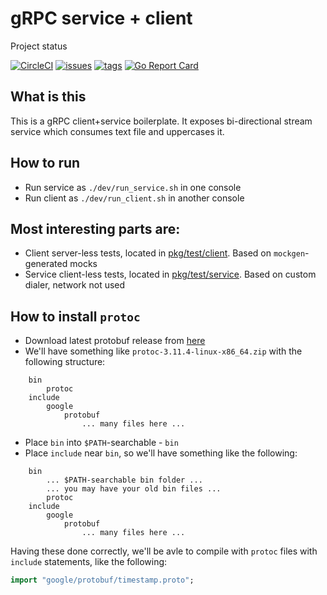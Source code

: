# gRPC service + client

Project status


[![CircleCI](https://circleci.com/gh/sunsingerus/mservice.svg?style=svg)](https://circleci.com/gh/sunsingerus/mservice)
[![issues](https://img.shields.io/github/issues/sunsingerus/mservice.svg)](https://github.com/sunsingerus/mservice/issues)
[![tags](https://img.shields.io/github/tag/sunsingerus/mservice.svg)](https://github.com/sunsingerus/mservice/tags)
[![Go Report Card](https://goreportcard.com/badge/github.com/sunsingerus/mservice)](https://goreportcard.com/report/github.com/sunsingerus/mservice)

## What is this
This is a gRPC client+service boilerplate. It exposes bi-directional stream service which consumes text file and uppercases it.
 

## How to run
- Run service as `./dev/run_service.sh` in one console
- Run client as `./dev/run_client.sh` in another console


## Most interesting parts are:
- Client server-less tests, located in [pkg/test/client](pkg/test/client). Based on `mockgen`-generated mocks
- Service client-less tests, located in [pkg/test/service](pkg/test/service). Based on custom dialer, network not used 

## How to install `protoc`

- Download latest protobuf release from [here](https://github.com/protocolbuffers/protobuf/releases)
- We'll have something like `protoc-3.11.4-linux-x86_64.zip` with the following structure:
```text
    bin
        protoc
    include
        google
            protobuf
                ... many files here ...
```
- Place `bin` into `$PATH`-searchable - `bin`
- Place `include` near `bin`, so we'll have something like the following:
```text
    bin
        ... $PATH-searchable bin folder ...
        ... you may have your old bin files ...
        protoc
    include
        google
            protobuf
                ... many files here ...
``` 

Having these done correctly, we'll be avle to compile with `protoc` files with `include` statements, like the following:
```.proto
import "google/protobuf/timestamp.proto";
```
